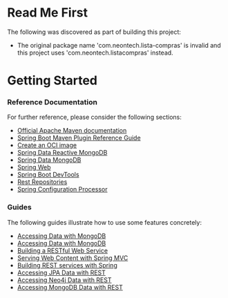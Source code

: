 # Read Me First
The following was discovered as part of building this project:

* The original package name 'com.neontech.lista-compras' is invalid and this project uses 'com.neontech.listacompras' instead.

# Getting Started

### Reference Documentation
For further reference, please consider the following sections:

* [Official Apache Maven documentation](https://maven.apache.org/guides/index.html)
* [Spring Boot Maven Plugin Reference Guide](https://docs.spring.io/spring-boot/docs/3.2.0-SNAPSHOT/maven-plugin/reference/html/)
* [Create an OCI image](https://docs.spring.io/spring-boot/docs/3.2.0-SNAPSHOT/maven-plugin/reference/html/#build-image)
* [Spring Data Reactive MongoDB](https://docs.spring.io/spring-boot/docs/3.2.0-SNAPSHOT/reference/htmlsingle/index.html#data.nosql.mongodb)
* [Spring Data MongoDB](https://docs.spring.io/spring-boot/docs/3.2.0-SNAPSHOT/reference/htmlsingle/index.html#data.nosql.mongodb)
* [Spring Web](https://docs.spring.io/spring-boot/docs/3.2.0-SNAPSHOT/reference/htmlsingle/index.html#web)
* [Spring Boot DevTools](https://docs.spring.io/spring-boot/docs/3.2.0-SNAPSHOT/reference/htmlsingle/index.html#using.devtools)
* [Rest Repositories](https://docs.spring.io/spring-boot/docs/3.2.0-SNAPSHOT/reference/htmlsingle/index.html#howto.data-access.exposing-spring-data-repositories-as-rest)
* [Spring Configuration Processor](https://docs.spring.io/spring-boot/docs/3.2.0-SNAPSHOT/reference/htmlsingle/index.html#appendix.configuration-metadata.annotation-processor)

### Guides
The following guides illustrate how to use some features concretely:

* [Accessing Data with MongoDB](https://spring.io/guides/gs/accessing-data-mongodb/)
* [Accessing Data with MongoDB](https://spring.io/guides/gs/accessing-data-mongodb/)
* [Building a RESTful Web Service](https://spring.io/guides/gs/rest-service/)
* [Serving Web Content with Spring MVC](https://spring.io/guides/gs/serving-web-content/)
* [Building REST services with Spring](https://spring.io/guides/tutorials/rest/)
* [Accessing JPA Data with REST](https://spring.io/guides/gs/accessing-data-rest/)
* [Accessing Neo4j Data with REST](https://spring.io/guides/gs/accessing-neo4j-data-rest/)
* [Accessing MongoDB Data with REST](https://spring.io/guides/gs/accessing-mongodb-data-rest/)

